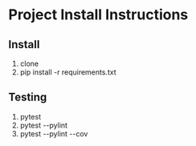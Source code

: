 # Project Install Instructions

## Install 

1. clone
2. pip install -r requirements.txt


## Testing

1. pytest
2. pytest --pylint
3. pytest --pylint --cov
